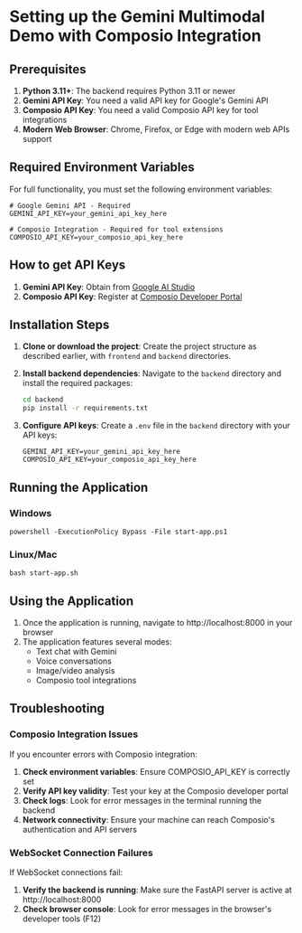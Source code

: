 # Setting up the Gemini Multimodal Demo with Composio Integration

## Prerequisites

1. **Python 3.11+**: The backend requires Python 3.11 or newer
2. **Gemini API Key**: You need a valid API key for Google's Gemini API
3. **Composio API Key**: You need a valid Composio API key for tool integrations
4. **Modern Web Browser**: Chrome, Firefox, or Edge with modern web APIs support

## Required Environment Variables

For full functionality, you must set the following environment variables:

```
# Google Gemini API - Required
GEMINI_API_KEY=your_gemini_api_key_here

# Composio Integration - Required for tool extensions
COMPOSIO_API_KEY=your_composio_api_key_here
```

## How to get API Keys

1. **Gemini API Key**: Obtain from [Google AI Studio](https://aistudio.google.com/)
2. **Composio API Key**: Register at [Composio Developer Portal](https://composio.dev)

## Installation Steps

1. **Clone or download the project**:
   Create the project structure as described earlier, with `frontend` and `backend` directories.

2. **Install backend dependencies**:
   Navigate to the `backend` directory and install the required packages:
   ```bash
   cd backend
   pip install -r requirements.txt
   ```

3. **Configure API keys**:
   Create a `.env` file in the `backend` directory with your API keys:
   ```
   GEMINI_API_KEY=your_gemini_api_key_here
   COMPOSIO_API_KEY=your_composio_api_key_here
   ```

## Running the Application

### Windows
```
powershell -ExecutionPolicy Bypass -File start-app.ps1
```

### Linux/Mac
```
bash start-app.sh
```

## Using the Application

1. Once the application is running, navigate to http://localhost:8000 in your browser
2. The application features several modes:
   - Text chat with Gemini
   - Voice conversations
   - Image/video analysis
   - Composio tool integrations

## Troubleshooting

### Composio Integration Issues

If you encounter errors with Composio integration:

1. **Check environment variables**: Ensure COMPOSIO_API_KEY is correctly set
2. **Verify API key validity**: Test your key at the Composio developer portal
3. **Check logs**: Look for error messages in the terminal running the backend
4. **Network connectivity**: Ensure your machine can reach Composio's authentication and API servers

### WebSocket Connection Failures

If WebSocket connections fail:

1. **Verify the backend is running**: Make sure the FastAPI server is active at http://localhost:8000
2. **Check browser console**: Look for error messages in the browser's developer tools (F12)
